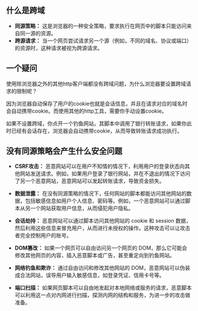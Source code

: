 ## 什么是跨域

* **同源策略：** 这是浏览器的一种安全策略，要求执行在网页中的脚本只能访问来自同一源的资源。
* **跨源请求：** 当一个网页尝试请求另一个源（例如，不同的域名、协议或端口）的资源时，这种请求被视为跨源请求。

## 一个疑问

使用除浏览器之外的其他http客户端都没有跨域问题，为什么浏览器要设置跨域请求的限制呢？

因为浏览器自动保存了用户的cookie也就是会话信息，并且在请求对应的域名时会自动携带cookie。而使用其他的http工具，需要你手动设置cookie。

如果不设置跨域，你点开一个钓鱼网站，其脚本中调用了银行转账请求，如果你此时已经有会话存在，浏览器会自动携带cookie，从而导致转账请求成功执行。

## 没有同源策略会产生什么安全问题

* **CSRF攻击：** 
恶意网站可以在用户不知情的情况下，利用用户的登录状态向其他网站发送请求。例如，如果用户登录了银行网站，并在不退出的情况下访问了另一个恶意网站，恶意网站可以发起转账请求，导致资金损失。

* **数据泄露：**
在没有同源策略的情况下，任何网站的脚本都能访问其他网站的数据，包括敏感信息如用户个人信息、密码等。例如，一个恶意网站可以通过脚本从另一个网站获取用户信息，从而侵犯用户隐私。

* **会话劫持：**
恶意网站可以通过脚本访问其他网站的 cookie 和 session 数据，然后利用这些信息来冒充用户，从而进行未授权的操作。这种攻击可以让攻击者完全控制用户的账号。

* **DOM篡改：**
如果一个网页可以自由访问另一个网页的 DOM，那么它可能会修改其他网页的内容，插入恶意脚本或广告，甚至重定向到钓鱼网站。

* **网络钓鱼和欺诈：**
通过自由访问和修改其他网站的 DOM，恶意网站可以伪装成合法网站，误导用户输入敏感信息，如登录凭证、信用卡号等。

* **端口扫描：**
如果网页脚本可以自由地发起对本地网络或服务的请求，恶意脚本可以利用这一点对内网进行扫描，探测内网的结构和服务，为进一步的攻击做准备。


